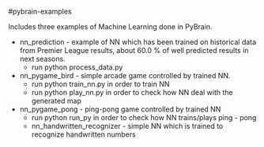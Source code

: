 #pybrain-examples

Includes three examples of Machine Learning done in PyBrain.
- nn_prediction - example of NN which has been trained on historical data from Premier League results,
   about 60.0 % of well predicted results in next seasons.
   * run python process_data.py
- nn_pygame_bird - simple arcade game controlled by trained NN.
    * run python train_nn.py in order to train NN
    * run python play_nn.py in order to check how NN deal with the generated map
- nn_pygame_pong - ping-pong game controlled by trained NN
    * run python run_py in order to check how NN trains/plays ping - pong
  - nn_handwritten_recognizer - simple NN which is trained to recognize handwritten numbers
